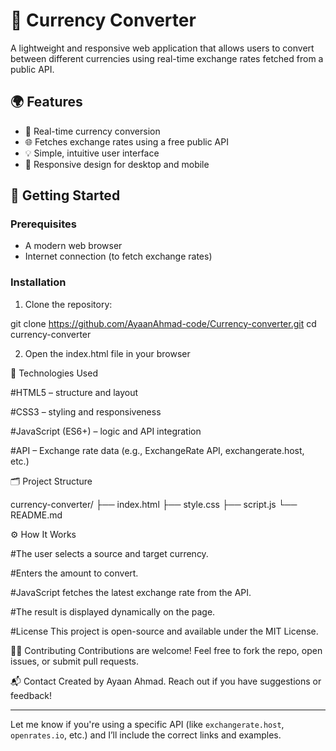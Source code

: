 # 💱 Currency Converter

A lightweight and responsive web application that allows users to convert between different currencies using real-time exchange rates fetched from a public API.

## 🌍 Features

- 🔄 Real-time currency conversion
- 🌐 Fetches exchange rates using a free public API
- 💡 Simple, intuitive user interface
- 📱 Responsive design for desktop and mobile

## 🚀 Getting Started

### Prerequisites

- A modern web browser
- Internet connection (to fetch exchange rates)

### Installation

1. Clone the repository:

git clone https://github.com/AyaanAhmad-code/Currency-converter.git
cd currency-converter

2. Open the index.html file in your browser

🧰 Technologies Used

#HTML5 – structure and layout

#CSS3 – styling and responsiveness

#JavaScript (ES6+) – logic and API integration

#API – Exchange rate data (e.g., ExchangeRate API, exchangerate.host, etc.)

🗂️ Project Structure

currency-converter/
├── index.html
├── style.css
├── script.js
└── README.md

⚙️ How It Works

#The user selects a source and target currency.

#Enters the amount to convert.

#JavaScript fetches the latest exchange rate from the API.

#The result is displayed dynamically on the page.

#License
This project is open-source and available under the MIT License.

🙋‍♀️ Contributing
Contributions are welcome! Feel free to fork the repo, open issues, or submit pull requests.

📬 Contact
Created by Ayaan Ahmad. Reach out if you have suggestions or feedback!



---

Let me know if you're using a specific API (like `exchangerate.host`, `openrates.io`, etc.) and I’ll include the correct links and examples.

